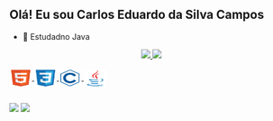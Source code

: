 <h2>Olá! Eu sou Carlos Eduardo da Silva Campos</h2>

- 🌱 Estudadno Java

<div align="center">
  <a href="https://github.com/CarlosEduSC">
  <img height="180em" src="https://github-readme-stats.vercel.app/api?username=CarlosEduSC&show_icons=true&theme=radical&include_all_commits=true&count_private=true"/>
  <img height="180em" src="https://github-readme-stats.vercel.app/api/top-langs/?username=CarlosEduSC&layout=compact&langs_count=7&theme=radical"/>
</div>
  
<div style="display: inline_block"><br>
  <img align="center" alt="Carlos-HTML" height="30" width="40" src="https://raw.githubusercontent.com/devicons/devicon/master/icons/html5/html5-original.svg">
  <img align="center" alt="Rafa-CSS" height="30" width="40" src="https://raw.githubusercontent.com/devicons/devicon/master/icons/css3/css3-original.svg">
  <img align="center" alt="Carlos-C" height="30" width="40" src="https://github.com/devicons/devicon/blob/master/icons/c/c-line.svg">
  <img align="center" alt="Carlos-Java" height="30" width="40" src="https://github.com/devicons/devicon/blob/master/icons/java/java-original.svg">
</div>
  
  ##
  
<div>
  <a href="https://www.instagram.com/carlosedu_s.c/" target="_blank"><img src="https://img.shields.io/badge/-Instagram-%23E4405F?style=for-the-badge&logo=instagram&logoColor=white" target="_blank"></a>
  <a href = "mailto:carloseduardodas.c@gmail.com"><img src="https://img.shields.io/badge/-Gmail-%23333?style=for-the-badge&logo=gmail&logoColor=white" target="_blank"></a>
</div>
